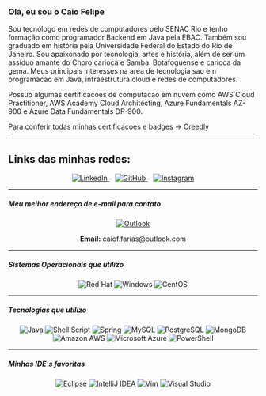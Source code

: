 









### Olá, eu sou o Caio Felipe

Sou tecnólogo em redes de computadores pelo SENAC Rio e tenho formação como programador Backend em Java pela EBAC. Também sou graduado em história pela Universidade Federal do Estado do Rio de Janeiro. Sou apaixonado por tecnologia, artes e história, além de ser um assíduo amante do Choro carioca e Samba. Botafoguense e carioca da gema. Meus principais interesses na area de tecnologia sao em programacao em Java, infraestrutura cloud e redes de computadores.

Possuo algumas certificacoes de computacao em nuvem como AWS Cloud Practitioner, AWS Academy Cloud Architecting, Azure Fundamentals AZ-900 e Azure Data Fundamentals DP-900.

Para conferir todas minhas certificacoes e badges -> [Creedly
](https://www.credly.com/users/caio-felipe-farias-armando/badges)

---

## Links das minhas redes:

<p align="center">
  <a href="https://www.linkedin.com/in/caio-f-farias-armando/">
    <img src="https://img.shields.io/badge/LinkedIn-0077B5?style=for-the-badge&logo=linkedin&logoColor=white" alt="LinkedIn">
  </a>&nbsp;&nbsp;
  <a href="https://github.com/caioskywalker">
    <img src="https://img.shields.io/badge/GitHub-100000?style=for-the-badge&logo=github&logoColor=white" alt="GitHub">
  </a>&nbsp;&nbsp;
  <a href="https://www.instagram.com/caiof.farias/">
    <img src="https://img.shields.io/badge/Instagram-E4405F?style=for-the-badge&logo=instagram&logoColor=white" alt="Instagram">
  </a>
</p>


---

##### Meu melhor endereço de e-mail para contato

<p align="center">
  <a href="mailto:caiof.farias@outlook.com">
    <img src="https://img.shields.io/badge/Microsoft_Outlook-0078D4?style=for-the-badge&logo=microsoft-outlook&logoColor=white" alt="Outlook">
  </a>
</p>

<p align="center">
  <strong>Email:</strong> caiof.farias@outlook.com
</p>

---

##### Sistemas Operacionais que utilizo

<p align="center">
  <img src="https://img.shields.io/badge/Red%20Hat-EE0000?style=for-the-badge&logo=redhat&logoColor=white" alt="Red Hat">
  <img src="https://img.shields.io/badge/Windows-0078D6?style=for-the-badge&logo=windows&logoColor=white" alt="Windows">
  <img src="https://img.shields.io/badge/CentOS-262577?style=for-the-badge&logo=CentOS&logoColor=white" alt="CentOS">
</p>

---

##### Tecnologias que utilizo

<p align="center">
  <img src="https://img.shields.io/badge/Java-ED8B00?style=for-the-badge&logo=openjdk&logoColor=white" alt="Java">
  <img src="https://img.shields.io/badge/Shell_Script-121011?style=for-the-badge&logo=gnu-bash&logoColor=white" alt="Shell Script">
  <img src="https://img.shields.io/badge/Spring-6DB33F?style=for-the-badge&logo=spring&logoColor=white" alt="Spring">
  <img src="https://img.shields.io/badge/MySQL-00000F?style=for-the-badge&logo=mysql&logoColor=white" alt="MySQL">
  <img src="https://img.shields.io/badge/PostgreSQL-316192?style=for-the-badge&logo=postgresql&logoColor=white" alt="PostgreSQL">
  <img src="https://img.shields.io/badge/MongoDB-4EA94B?style=for-the-badge&logo=mongodb&logoColor=white" alt="MongoDB">
  <img src="https://img.shields.io/badge/Amazon_AWS-232F3E?style=for-the-badge&logo=amazon-aws&logoColor=white" alt="Amazon AWS">
  <img src="https://img.shields.io/badge/Microsoft_Azure-0089D6?style=for-the-badge&logo=microsoft-azure&logoColor=white" alt="Microsoft Azure">
  <img src="https://img.shields.io/badge/Powershell-2CA5E0?style=for-the-badge&logo=powershell&logoColor=white" alt="PowerShell">
</p>

---

##### Minhas IDE's favoritas

<p align="center">
  <img src="https://img.shields.io/badge/Eclipse-2C2255?style=for-the-badge&logo=eclipse&logoColor=white" alt="Eclipse">
  <img src="https://img.shields.io/badge/IntelliJ_IDEA-000000.svg?style=for-the-badge&logo=intellij-idea&logoColor=white" alt="IntelliJ IDEA">
  <img src="https://img.shields.io/badge/VIM-%2311AB00.svg?style=for-the-badge&logo=vim&logoColor=white" alt="Vim">
  <img src="https://img.shields.io/badge/Visual_Studio-5C2D91?style=for-the-badge&logo=visual%20studio&logoColor=white" alt="Visual Studio">
</p>

